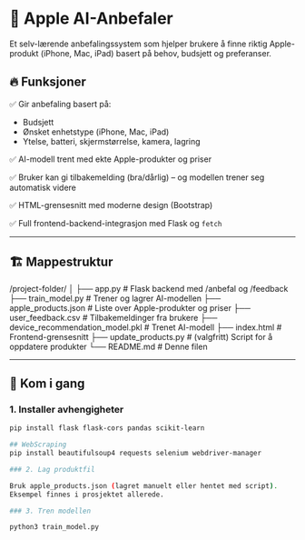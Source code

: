 # 🍏 Apple AI-Anbefaler

Et selv-lærende anbefalingssystem som hjelper brukere å finne riktig Apple-produkt (iPhone, Mac, iPad) basert på behov, budsjett og preferanser.

## 🔥 Funksjoner

✅ Gir anbefaling basert på:
- Budsjett
- Ønsket enhetstype (iPhone, Mac, iPad)
- Ytelse, batteri, skjermstørrelse, kamera, lagring

✅ AI-modell trent med ekte Apple-produkter og priser

✅ Bruker kan gi tilbakemelding (bra/dårlig) – og modellen trener seg automatisk videre

✅ HTML-grensesnitt med moderne design (Bootstrap)

✅ Full frontend-backend-integrasjon med Flask og `fetch`

---

## 🏗 Mappestruktur

/project-folder/
│
├── app.py                   # Flask backend med /anbefal og /feedback
├── train_model.py           # Trener og lagrer AI-modellen
├── apple_products.json      # Liste over Apple-produkter og priser
├── user_feedback.csv        # Tilbakemeldinger fra brukere
├── device_recommendation_model.pkl   # Trenet AI-modell
├── index.html               # Frontend-grensesnitt
├── update_products.py       # (valgfritt) Script for å oppdatere produkter
└── README.md                # Denne filen

---

## 🚀 Kom i gang

### 1. Installer avhengigheter

```bash
pip install flask flask-cors pandas scikit-learn

## WebScraping
pip install beautifulsoup4 requests selenium webdriver-manager

### 2. Lag produktfil

Bruk apple_products.json (lagret manuelt eller hentet med script).
Eksempel finnes i prosjektet allerede.

### 3. Tren modellen

python3 train_model.py


